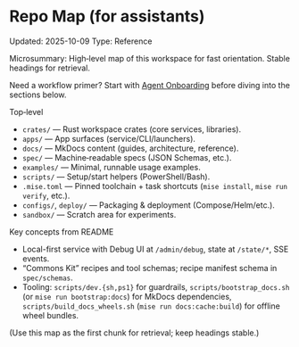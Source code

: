 # Repo Map (for assistants)
Updated: 2025-10-09
Type: Reference

Microsummary: High‑level map of this workspace for fast orientation. Stable headings for retrieval.

Need a workflow primer? Start with [Agent Onboarding](AGENT_ONBOARDING.md) before diving into the sections below.

Top‑level
- `crates/` — Rust workspace crates (core services, libraries).
- `apps/` — App surfaces (service/CLI/launchers).
- `docs/` — MkDocs content (guides, architecture, reference).
- `spec/` — Machine‑readable specs (JSON Schemas, etc.).
- `examples/` — Minimal, runnable usage examples.
- `scripts/` — Setup/start helpers (PowerShell/Bash).
- `.mise.toml` — Pinned toolchain + task shortcuts (`mise install`, `mise run verify`, etc.).
- `configs/`, `deploy/` — Packaging & deployment (Compose/Helm/etc.).
- `sandbox/` — Scratch area for experiments.

Key concepts from README
- Local-first service with Debug UI at `/admin/debug`, state at `/state/*`, SSE events.
- “Commons Kit” recipes and tool schemas; recipe manifest schema in `spec/schemas`.
- Tooling: `scripts/dev.{sh,ps1}` for guardrails, `scripts/bootstrap_docs.sh` (or `mise run bootstrap:docs`) for MkDocs dependencies, `scripts/build_docs_wheels.sh` (`mise run docs:cache:build`) for offline wheel bundles.

(Use this map as the first chunk for retrieval; keep headings stable.)
